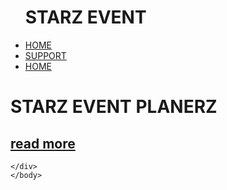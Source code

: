  <body>
        <div class="top">
            <ul>
                <h1>STARZ EVENT</h1>
                <li class="home"><a href="">HOME</a></li>
                <li class="ff"><a href="">SUPPORT</a></li>
                <li class="ff"><a href="">HOME</a></li>
            </ul>
        </div>
        <div class="center" class="aclass">
        <h1 class="name">STARZ EVENT PLANERZ</h1>
      <h2 class="bu"><a href=""class="vu">read more</a></h2>
   
    </div>
    </body>
</html>
